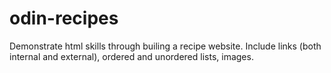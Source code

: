# odin-recipes
Demonstrate html skills through builing a recipe website. Include links (both internal and external), ordered and unordered lists, images.
